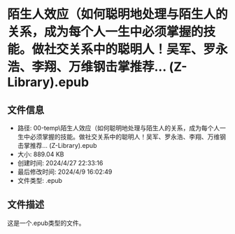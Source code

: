 ﻿# 陌生人效应（如何聪明地处理与陌生人的关系，成为每个人一生中必须掌握的技能。做社交关系中的聪明人！吴军、罗永浩、李翔、万维钢击掌推荐... (Z-Library).epub

## 文件信息
- 路径: 00-temp\陌生人效应（如何聪明地处理与陌生人的关系，成为每个人一生中必须掌握的技能。做社交关系中的聪明人！吴军、罗永浩、李翔、万维钢击掌推荐... (Z-Library).epub
- 大小: 889.04 KB
- 创建时间: 2024/4/27 22:33:16
- 最后修改时间: 2024/4/9 16:02:49
- 文件类型: .epub

## 文件描述
这是一个.epub类型的文件。


